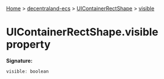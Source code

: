 [Home](./index) &gt; [decentraland-ecs](./decentraland-ecs.md) &gt; [UIContainerRectShape](./decentraland-ecs.uicontainerrectshape.md) &gt; [visible](./decentraland-ecs.uicontainerrectshape.visible.md)

# UIContainerRectShape.visible property


**Signature:**
```javascript
visible: boolean
```
